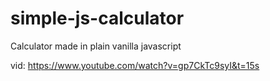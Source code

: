 # simple-js-calculator

Calculator made in plain vanilla javascript

vid: https://www.youtube.com/watch?v=gp7CkTc9syI&t=15s
